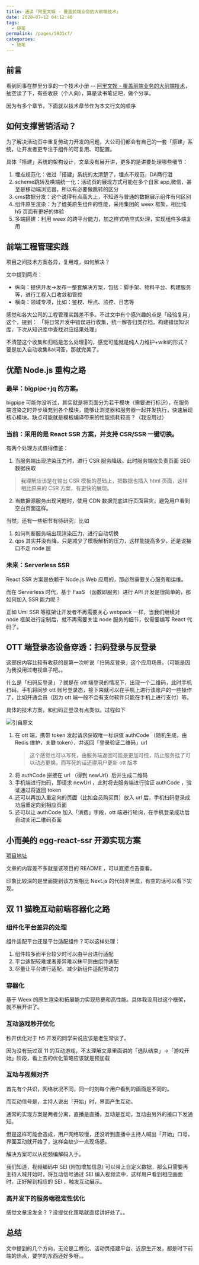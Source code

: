 ```yaml
---
title: 通读「阿里文娱 - 覆盖前端业务的大前端技术」
date: 2020-07-12 04:12:40
tags: 
  - 随笔
permalink: /pages/5931cf/
categories: 
  - 随笔
---
```


## 前言

看到同事在群里分享的一个技术小册 -- [阿里文娱 - 覆盖前端业务的大前端技术](https://zhuanlan.zhihu.com/p/129673500)，抽空读了下，有些收获（个人向），算是读书笔记吧，做个分享。

因为有多个章节，下面就以技术章节作为本文行文的顺序

<!--more-->

## 如何支撑营销活动？

为了解决活动页中重复劳动力开发的问题，大公司们都会有自己的一套「搭建」系统，让开发者更专注于组件的可复用、可配置。

具体「搭建」系统的架构设计，文章没有展开讲，更多的是讲要处理哪些细节：
1. 埋点规范化：做过「搭建」系统的太清楚了，埋点不规范，DA两行泪
2. scheme跳转及唤端统一化：活动页的展现方式可能在多个自家 app,微信，甚至是移动端浏览器，所以有必要做跳转的区分
3. cms数据分发：这个说得有点高大上，不知道与普通的数据展示组件有何区别
4. 组件原生渲染：为了媲美原生组件的性能，采用集团的 weex 框架，相比纯 h5 页面有更好的体验
5. 多端搭建：利用 weex 的跨平台能力，加之样式响应式处理，实现组件多端复用


## 前端工程管理实践

项目之间技术方案各异，复用难，如何解决？

文中提到两点：
- 纵向：提供开发->发布一整套解决方案，包括：脚手架、物料平台、构建服务等，进行工程入口收敛和管控
- 横向：领域专项，比如：鉴权、埋点、监控、日志等

感觉和各大公司的工程管理实践差不多。不过文中有个感兴趣的点是「经验复用」这个，提到：
「将日常开发中错误进行收集，统一解答归类存档，构建错误知识库，下次从知识库中查找对应结果处理」

不清楚这个收集和归档是怎么处理的，感觉可能就是纯人力维护+wiki的形式？要是加入自动收集&ai问答，那就完美了。

## 优酷 Node.js 重构之路

### 最早：bigpipe+jq 的方案。

bigpipe 可能你没听过，其实就是将页面分为若干模块（需要进行标识），在服务端渲染之时异步填充到各个模块，能够让浏览器和服务器一起并发执行，快速展现核心模块。缺点可能就是模板编译带来的性能损耗较高？（我没用过）

### 当前：采用的是 React SSR 方案，并支持 CSR/SSR 一键切换。

有两个处理方式值得借鉴：

1. 当服务端出现渲染压力时，进行 CSR 服务降级。此时服务端仅负责页面 SEO 数据获取
 > 我理解应该是在输出 CSR 模板的基础上，把数据也插入 html 页面，这样相比原来的 CSR 方案，有更快的展现。
2. 当数据源服务出现问题时，使用 CDN 数据兜底进行页面容灾，避免用户看到空白页面这样。

当然，还有一些细节有待研究，比如
1. 如何判断服务端出现渲染压力，进行自动切换
2. qps 其实并没有降，只是减少了模板解析的压力，这样能提高多少，还是说接口不走 node 层

### 未来：Serverless SSR

React SSR 方案是依赖于 Node.js Web 应用的，那必然需要关心服务和运维。

而在 Serverless 时代，基于 FaaS （函数即服务）进行 API 开发是很简单的，那如何加入 SSR 能力呢？

正如 Umi SSR 等框架让开发者不再需要关心 webpack 一样，当我们继续对 node 框架进行定制后，就不再需要关注 node 服务的细节，仅需要编写 React 代码了。


## OTT 端登录态设备穿透：扫码登录与反登录

这部份内容比较有收获的是第一次听说「扫码反登录」这个应用场景。（可能是因为我没用过电视盒子吧。。

什么是「扫码反登录」？就是在 ott 端登录的情况下，出现一个二维码，此时手机扫码，手机将同步 ott 账号登录态，接下来就可以在手机上进行该账户的一些操作了，比如开通会员（因为 ott 端一般不会有支付软件只能在手机上进行支付）等。

具体的技术方案，和扫码正登录有点类似。过程如下

![引自原文](https://sf1-dycdn-tos.pstatp.com/obj/eden-cn/nupohneh7nupehpqnulog/img/ott.png)

1. 在 ott 端，携带 token 发起请求获取唯一标识值 authCode （随机生成，由 Redis 维护，关联 token），并返回「登录验证二维码」url
    > 这个感觉也可以写死，由服务端返回可能是更加可控，防止服务挂了可以动态更换，而写死的话还得用户更新 ott 版本
2. 将 authCode 拼接在 url （得到 newUrl）后并生成二维码
3. 手机端进行扫码，即请求 newUrl ，此时将去服务端进行验证 authCode ，验证通过将返回 token
4. 还可以再加入重定向的页面（比如会员购买页）放入 url 后，手机扫码登录成功后重定向到相应页面
5. 还可以让 authCode 加入「消费」字段，ott 端进行轮询，在手机登录成功后自动关闭二维码页面

## 小而美的 egg-react-ssr 开源实现方案

[项目地址](https://github.com/ykfe/egg-react-ssr)

文章的内容差不多就是该项目的 README ，可以直接点击查看。

印象比较深的是里面提到该方案相比 Next.js 的代码非黑盒，有空的话可以看下实现。

## 双 11 猫晚互动前端容器化之路

### 组件化平台差异的处理

组件适配平台还是平台适配组件？可以这样处理：
1. 组件较多而平台较少时可以由平台进行适配
2. 平台适配较难或者差异难以抹平则由组件适配
3. 尽量让平台进行适配，减少新组件适配劳动力

### 容器化

基于 Weex 的原生渲染和拓展能力实现热更和高性能。具体我没用过这个框架，就不展开讲了。

### 互动游戏秒开优化

秒开优化对于 h5 开发的同学来说应该是老生常谈了。

因为没有玩过双 11 的互动游戏，不太理解文章里面讲的「选队结束」->「游戏开始」阶段，看上去的优化策略应该就是预加载

### 互动与视频对齐

首先有个共识，网络状况不同，同一时刻每个用户看到的画面是不同的。

而互动信号是，主持人说出「开始」时，界面产生互动。

通常的实现方案是两者分离，直播是直播，互动是互动，互动由另外的接口下发通知。

但是这样可能会造成，用户网络较慢，还没听到直播中主持人喊出「开始」口号，界面互动就开始了，这样会缺少一点现场感。

解决方案可以从视频编解码入手。

我们知道，视频编码中 SEI (附加增加信息) 可以带上自定义数据，那么只需要再主持人喊开始时，将互动信号通过 SEI 编入视频流中，这样用户看到相应画面时，正好解到相应的 SEI ，触发互动展示。

### 高并发下的服务端稳定性优化

感觉文章没发全？？没提优化策略就直接讲好处了。。


## 总结

文中提到的几个方向，无论是工程化、活动页搭建平台、近原生开发，都是时下前端的热点，要学的东西还好多呀。。